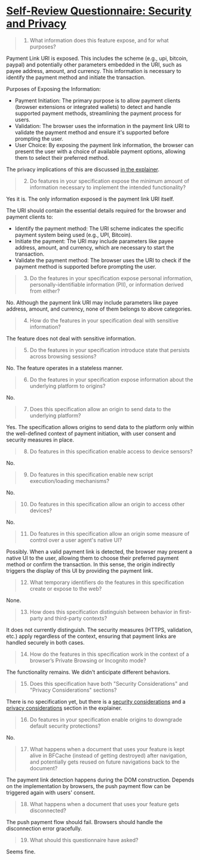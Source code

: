 # [Self-Review Questionnaire: Security and Privacy](https://w3ctag.github.io/security-questionnaire/)

> 01.  What information does this feature expose,
>      and for what purposes?

Payment Link URI is exposed. This includes the scheme (e.g., upi, bitcoin, paypal) and potentially other parameters embedded in the URI, such as payee address, amount, and currency. This information is necessary to identify the payment method and initiate the transaction.

Purposes of Exposing the Information:
- Payment Initiation: The primary purpose is to allow payment clients (browser extensions or integrated wallets) to detect and handle supported payment methods, streamlining the payment process for users.
- Validation: The browser uses the information in the payment link URI to validate the payment method and ensure it's supported before prompting the user.
- User Choice: By exposing the payment link information, the browser can present the user with a choice of available payment options, allowing them to select their preferred method.

The privacy implications of this are discussed [in the explainer](./docs/explainer.md#privacy-considerations).

> 02.  Do features in your specification expose the minimum amount of information
>      necessary to implement the intended functionality?

Yes it is. The only information exposed is the payment link URI itself.

The URI should contain the essential details required for the browser and payment clients to:
- Identify the payment method: The URI scheme indicates the specific payment system being used (e.g., UPI, Bitcoin).
- Initiate the payment: The URI may include parameters like payee address, amount, and currency, which are necessary to start the transaction.   
- Validate the payment method: The browser uses the URI to check if the payment method is supported before prompting the user.

> 03.  Do the features in your specification expose personal information,
>      personally-identifiable information (PII), or information derived from
>      either?

No. Although the payment link URI may include parameters like payee address, amount, and currency, none of them belongs to above categories.

> 04.  How do the features in your specification deal with sensitive information?

The feature does not deal with sensitive information.

> 05.  Do the features in your specification introduce state
>      that persists across browsing sessions?

No. The feature operates in a stateless manner.

> 06.  Do the features in your specification expose information about the
>      underlying platform to origins?

No.

> 07.  Does this specification allow an origin to send data to the underlying
>      platform?

Yes. The specification allows origins to send data to the platform only within the well-defined context of payment initiation, with user consent and security measures in place.

> 08.  Do features in this specification enable access to device sensors?

No.

> 09.  Do features in this specification enable new script execution/loading
>      mechanisms?

No.

> 10.  Do features in this specification allow an origin to access other devices?

No.

> 11.  Do features in this specification allow an origin some measure of control over
>      a user agent's native UI?

Possibly. When a valid payment link is detected, the browser may present a native UI to the user, allowing them to choose their preferred payment method or confirm the transaction. In this sense, the origin indirectly triggers the display of this UI by providing the payment link.

> 12.  What temporary identifiers do the features in this specification create or
>      expose to the web?

None.

> 13.  How does this specification distinguish between behavior in first-party and
>      third-party contexts?

It does not currently distinguish. The security measures (HTTPS, validation, etc.) apply regardless of the context, ensuring that payment links are handled securely in both cases.

> 14.  How do the features in this specification work in the context of a browser’s
>      Private Browsing or Incognito mode?

The functionality remains. We didn't anticipate different behaviors.

> 15.  Does this specification have both "Security Considerations" and "Privacy
>      Considerations" sections?

There is no specification yet, but there is a [security considerations](./docs/explainer.md#security-considerations) and a [privacy considerations](./docs/explainer.md#privacy-considerations) section in the explainer.

> 16.  Do features in your specification enable origins to downgrade default
>      security protections?

No.

> 17.  What happens when a document that uses your feature is kept alive in BFCache
>      (instead of getting destroyed) after navigation, and potentially gets reused
>      on future navigations back to the document?

The payment link detection happens during the DOM construction. Depends on the implementation by browsers, the push payment flow can be triggered again with users' consent.

> 18.  What happens when a document that uses your feature gets disconnected?

The push payment flow should fail. Browsers should handle the disconnection error gracefully.

> 19.  What should this questionnaire have asked?

Seems fine.
